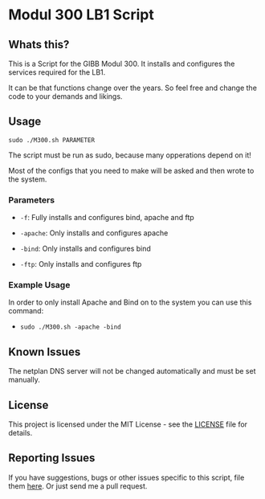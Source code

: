 # Modul 300 LB1 Script
## Whats this?
This is a Script for the GIBB Modul 300. It installs and configures the services required for the LB1.

It can be that functions change over the years. So feel free and change the code to your demands and likings.

## Usage

```sudo ./M300.sh PARAMETER```

The script must be run as sudo, because many opperations depend on it!

Most of the configs that you need to make will be asked and then wrote to the system.


### Parameters
 - ```-f```:         Fully installs and configures bind, apache and ftp

 - ```-apache```:    Only installs and configures apache

 - ```-bind```:      Only installs and configures bind

 - ```-ftp```:       Only installs and configures ftp

### Example Usage
In order to only install Apache and Bind on to the system you can use this command:

 - ```sudo ./M300.sh -apache -bind```

## Known Issues
The netplan DNS server will not be changed automatically and must be set manually.

## License

This project is licensed under the MIT License - see the [LICENSE](LICENSE) file for details.

## Reporting Issues

If you have suggestions, bugs or other issues specific to this script, file them [here](https://github.com/ThePrinoob/Modul-300-Script/issues). Or just send me a pull request.
